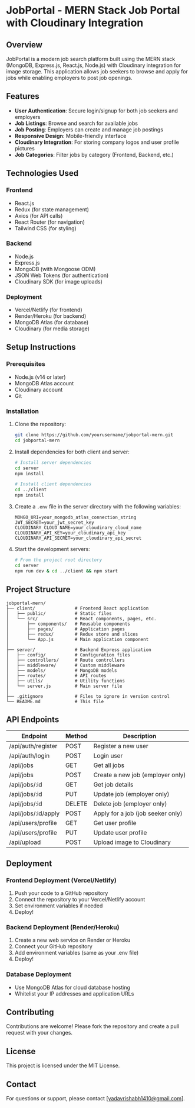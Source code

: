 # JobPortal - MERN Stack Job Portal with Cloudinary Integration

## Overview

JobPortal is a modern job search platform built using the MERN stack (MongoDB, Express.js, React.js, Node.js) with Cloudinary integration for image storage. This application allows job seekers to browse and apply for jobs while enabling employers to post job openings.

## Features

- **User Authentication**: Secure login/signup for both job seekers and employers
- **Job Listings**: Browse and search for available jobs
- **Job Posting**: Employers can create and manage job postings
- **Responsive Design**: Mobile-friendly interface
- **Cloudinary Integration**: For storing company logos and user profile pictures
- **Job Categories**: Filter jobs by category (Frontend, Backend, etc.)

## Technologies Used

### Frontend
- React.js
- Redux (for state management)
- Axios (for API calls)
- React Router (for navigation)
- Tailwind CSS (for styling)

### Backend
- Node.js
- Express.js
- MongoDB (with Mongoose ODM)
- JSON Web Tokens (for authentication)
- Cloudinary SDK (for image uploads)

### Deployment
- Vercel/Netlify (for frontend)
- Render/Heroku (for backend)
- MongoDB Atlas (for database)
- Cloudinary (for media storage)

## Setup Instructions

### Prerequisites
- Node.js (v14 or later)
- MongoDB Atlas account
- Cloudinary account
- Git

### Installation

1. Clone the repository:
   ```bash
   git clone https://github.com/yourusername/jobportal-mern.git
   cd jobportal-mern
   ```

2. Install dependencies for both client and server:
   ```bash
   # Install server dependencies
   cd server
   npm install

   # Install client dependencies
   cd ../client
   npm install
   ```

3. Create a `.env` file in the server directory with the following variables:
   ```
   MONGO_URI=your_mongodb_atlas_connection_string
   JWT_SECRET=your_jwt_secret_key
   CLOUDINARY_CLOUD_NAME=your_cloudinary_cloud_name
   CLOUDINARY_API_KEY=your_cloudinary_api_key
   CLOUDINARY_API_SECRET=your_cloudinary_api_secret
   ```

4. Start the development servers:
   ```bash
   # From the project root directory
   cd server
   npm run dev & cd ../client && npm start
   ```

## Project Structure

```
jobportal-mern/
├── client/               # Frontend React application
│   ├── public/           # Static files
│   └── src/              # React components, pages, etc.
│       ├── components/   # Reusable components
│       ├── pages/        # Application pages
│       ├── redux/        # Redux store and slices
│       └── App.js        # Main application component
│
├── server/               # Backend Express application
│   ├── config/           # Configuration files
│   ├── controllers/      # Route controllers
│   ├── middleware/       # Custom middleware
│   ├── models/           # MongoDB models
│   ├── routes/           # API routes
│   ├── utils/            # Utility functions
│   └── server.js         # Main server file
│
├── .gitignore            # Files to ignore in version control
└── README.md             # This file
```

## API Endpoints

| Endpoint                | Method | Description                          |
|-------------------------|--------|--------------------------------------|
| /api/auth/register      | POST   | Register a new user                  |
| /api/auth/login         | POST   | Login user                           |
| /api/jobs               | GET    | Get all jobs                         |
| /api/jobs               | POST   | Create a new job (employer only)     |
| /api/jobs/:id           | GET    | Get job details                      |
| /api/jobs/:id           | PUT    | Update job (employer only)           |
| /api/jobs/:id           | DELETE | Delete job (employer only)           |
| /api/jobs/:id/apply     | POST   | Apply for a job (job seeker only)    |
| /api/users/profile      | GET    | Get user profile                     |
| /api/users/profile      | PUT    | Update user profile                  |
| /api/upload             | POST   | Upload image to Cloudinary           |

## Deployment

### Frontend Deployment (Vercel/Netlify)
1. Push your code to a GitHub repository
2. Connect the repository to your Vercel/Netlify account
3. Set environment variables if needed
4. Deploy!

### Backend Deployment (Render/Heroku)
1. Create a new web service on Render or Heroku
2. Connect your GitHub repository
3. Add environment variables (same as your .env file)
4. Deploy!

### Database Deployment
- Use MongoDB Atlas for cloud database hosting
- Whitelist your IP addresses and application URLs


## Contributing

Contributions are welcome! Please fork the repository and create a pull request with your changes.

## License

This project is licensed under the MIT License.

## Contact

For questions or support, please contact [yadavrishabh1410@gmail.com].
